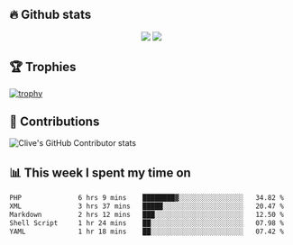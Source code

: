 ## &#128293; Github stats

<!-- GitHub Readme Streak Stats - https://github.com/DenverCoder1/github-readme-streak-stats -->
<p align="center">

<picture>
  <source 
    srcset="https://github-readme-stats.vercel.app/api?username=clivewalkden&count_private=true&show_icons=true&theme=darcula"
    media="(prefers-color-scheme: dark)"
  />
  <source
    srcset="https://github-readme-stats.vercel.app/api?username=clivewalkden&count_private=true&show_icons=true&theme=calm"
    media="(prefers-color-scheme: light), (prefers-color-scheme: no-preference)"
  />
  <img src="https://github-readme-stats.vercel.app/api?username=clivewalkden&count_private=true&show_icons=true&theme=darcula" />
</picture>

<a href="https://git.io/streak-stats" target="_blank">
  <img src="http://github-readme-streak-stats.herokuapp.com?user=clivewalkden&theme=darcula&date_format=j%20M%5B%20Y%5D" />
</a>

</p>

## &#127942; Trophies
[![trophy](https://github-profile-trophy.vercel.app/?username=clivewalkden&theme=onedark)](https://github.com/clivewalkden/github-profile-trophy)

## &#129309; Contributions
![Clive's GitHub Contributor stats](https://github-contributor-stats.vercel.app/api?username=clivewalkden)

## &#128202; This week I spent my time on
<!--START_SECTION:waka-->

```txt
PHP              6 hrs 9 mins    ████████▓░░░░░░░░░░░░░░░░   34.82 %
XML              3 hrs 37 mins   █████░░░░░░░░░░░░░░░░░░░░   20.47 %
Markdown         2 hrs 12 mins   ███░░░░░░░░░░░░░░░░░░░░░░   12.50 %
Shell Script     1 hr 24 mins    ██░░░░░░░░░░░░░░░░░░░░░░░   07.98 %
YAML             1 hr 18 mins    ██░░░░░░░░░░░░░░░░░░░░░░░   07.42 %
```

<!--END_SECTION:waka-->
